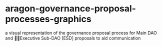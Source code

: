 # aragon-governance-proposal-processes-graphics
a visual representation of the governance proposal process for Main DAO and 🧑‍🚀Executive Sub-DAO [ESD] proposals to aid communication
